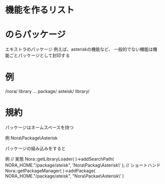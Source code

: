 機能を作るリスト
======



のらパッケージ
=====
エキストラのパッケージ
例えば、asteriskの機能など、
一般的でない機能は機能ごとパッケージとして封印する

# 例
   /nora/
        library
        ...
        package/
               asteisk/
                       library/


# 規約

パッケージはネームスペースを持つ

例
    Nora\Package\Asterisk

パッケージの組み込みをすると

例
    // 実態
    Nora::getLibraryLoader( )->addSearchPath( NORA_HOME."/package/ateisk", 'Nora\\Packag\\Asterisk\\' );
    // ショートハンド
    Nora::getPackageManager( )->addPackage( NORA_HOME."/package/ateisk", "Nora\\Packae\\Asterisk\\' )




